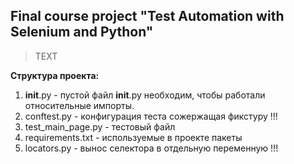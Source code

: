 ## Final course project "Test Automation with Selenium and Python"

> TEXT


**Структура проекта:** 

1. __init__.py - пустой файл __init__.py необходим, чтобы работали относительные импорты.
2. conftest.py - конфигурация теста сожержащая фикстуру !!!
3. test_main_page.py - тестовый файл
4. requirements.txt - используемые в проекте пакеты
5. locators.py - вынос селектора в отдельную переменную !!!